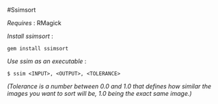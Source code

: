 #Ssimsort


*Requires* : RMagick

*Install ssimsort* :

~~~
gem install ssimsort
~~~

*Use ssim as an executable* :

~~~
$ ssim <INPUT>, <OUTPUT>, <TOLERANCE>

~~~

*(Tolerance is a number between 0.0 and 1.0 that defines how similar the images you want to sort will be, 1.0 being the exact same image.)*
